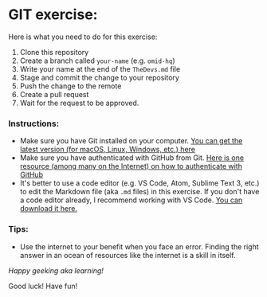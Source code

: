# GIT exercise:

Here is what you need to do for this exercise:

1. Clone this repository 
1. Create a branch called `your-name` (e.g. `omid-hq`)
1. Write your name at the end of the `TheDevs.md` file
1. Stage and commit the change to your repository
1. Push the change to the remote
1. Create a pull request
1. Wait for the request to be approved.

### Instructions:
- Make sure you have Git installed on your computer. [You can get the latest version (for macOS, Linux, Windows, etc.) here](https://git-scm.com/book/en/v2/Getting-Started-Installing-Git)
- Make sure you have authenticated with GitHub from Git. [Here is one resource (among many on the Internet) on how to authenticate with GitHub](https://docs.github.com/en/get-started/quickstart/set-up-git#authenticating-with-github-from-git)
- It's better to use a code editor (e.g. VS Code, Atom, Sublime Text 3, etc.) to edit the Markdown file (aka `.md` files) in this exercise. If you don't have a code editor already, I recommend working with VS Code. [You can download it here.](https://code.visualstudio.com/download)

### Tips:
- Use the internet to your benefit when you face an error. Finding the right answer in an ocean of resources like the internet is a skill in itself.

_Happy geeking aka learning!_

Good luck! Have fun! 
